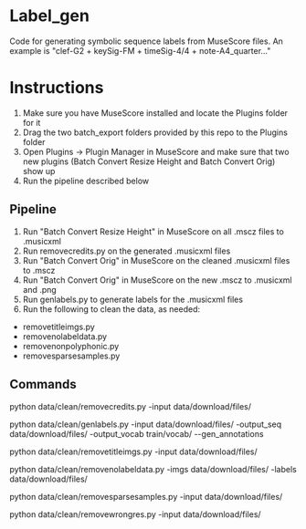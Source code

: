 # Label_gen
Code for generating symbolic sequence labels from MuseScore files. An example is "clef-G2 + keySig-FM + timeSig-4/4 + note-A4_quarter..."

# Instructions
1. Make sure you have MuseScore installed and locate the Plugins folder for it
2. Drag the two batch_export folders provided by this repo to the Plugins folder
3. Open Plugins -> Plugin Manager in MuseScore and make sure that two new plugins (Batch Convert Resize Height and Batch Convert Orig) show up
4. Run the pipeline described below

## Pipeline
1. Run "Batch Convert Resize Height" in MuseScore on all .mscz files to .musicxml
2. Run removecredits.py on the generated .musicxml files
3. Run "Batch Convert Orig" in MuseScore on the cleaned .musicxml files to .mscz
4. Run "Batch Convert Orig" in MuseScore on the new .mscz to .musicxml and .png
5. Run genlabels.py to generate labels for the .musicxml files
6. Run the following to clean the data, as needed:
-  removetitleimgs.py
- removenolabeldata.py
- removenonpolyphonic.py 
- removesparsesamples.py

## Commands
python data/clean/removecredits.py -input data/download/files/

python data/clean/genlabels.py -input data/download/files/ -output_seq data/download/files/ -output_vocab train/vocab/ --gen_annotations

python data/clean/removetitleimgs.py -input data/download/files/

python data/clean/removenolabeldata.py -imgs data/download/files/ -labels data/download/files/

python data/clean/removesparsesamples.py -input data/download/files/

python data/clean/removewrongres.py -input data/download/files/